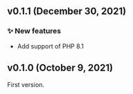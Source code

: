 ## v0.1.1 (December 30, 2021)

### ✨ New features

* Add support of PHP 8.1

## v0.1.0 (October 9, 2021)

First version.
